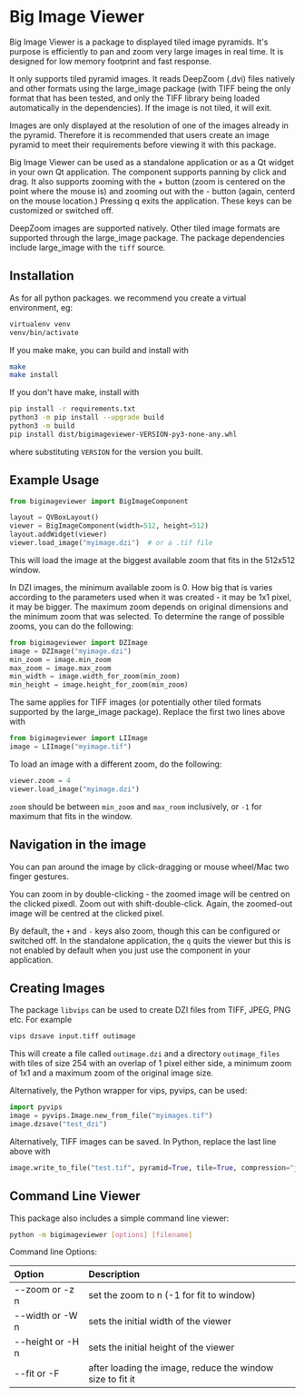 Big Image Viewer
================

Big Image Viewer is a package to displayed tiled image pyramids.  It's 
purpose is efficiently to pan and zoom very large images in real time.
It is designed for low memory footprint and fast response.

It only supports tiled pyramid images.  It reads DeepZoom (.dvi) files
natively and other formats using the large_image package (with TIFF being
the only format that has been tested, and only the TIFF library being
loaded automatically in the dependencies).  If the image is not tiled, it will
exit.

Images are only displayed at the resolution of one of the images already in the
pyramid.  Therefore it is recommended that users create an image pyramid to
meet their requirements before viewing it with this package.

Big Image Viewer can be used as a standalone application or as a Qt widget in 
your own Qt application.  The component supports panning by click and drag.
It also supports zooming with the + button (zoom is centered on the point
where the mouse is) and zooming out with the - button (again, centerd on the
mouse location.)  Pressing q exits the application.  These keys can be 
customized or switched off.

DeepZoom images are supported natively.  Other tiled image formats are 
supported through the large_image package.  The package dependencies include
large_image with the `tiff` source.

Installation
------------

As for all python packages. we recommend you create a virtual environment, eg:

```bash
virtualenv venv
venv/bin/activate
```
If you make make, you can build and install with

```bash
make
make install
```

If you don't have make, install with

```bash
pip install -r requirements.txt
python3 -m pip install --upgrade build
python3 -m build
pip install dist/bigimageviewer-VERSION-py3-none-any.whl
```
where substituting `VERSION` for the version you built.

Example Usage
-------------

```python
from bigimageviewer import BigImageComponent

layout = QVBoxLayout()
viewer = BigImageComponent(width=512, height=512)
layout.addWidget(viewer)
viewer.load_image("myimage.dzi")  # or a .tif file
```

This will load the image at the biggest available zoom that fits in the 512x512
window.  

In DZI images, the minimum available zoom is 0.  How big that is
varies according to the parameters used when it was created - it may be 1x1
pixel, it may be bigger.  The maximum zoom depends on original dimensions
and the minimum zoom that was selected.  To determine the range of possible
zooms, you can do the following:

```python
from bigimageviewer import DZImage
image = DZImage("myimage.dzi")
min_zoom = image.min_zoom
max_zoom = image.max_zoom
min_width = image.width_for_zoom(min_zoom)
min_height = image.height_for_zoom(min_zoom)
```

The same applies for TIFF images (or potentially other tiled formats
supported by the large_image package).  Replace the first two lines above with

```python
from bigimageviewer import LIImage
image = LIImage("myimage.tif")
```

To load an image with a different zoom, do the following:

```python
viewer.zoom = 4
viewer.load_image("myimage.dzi")
```

`zoom` should be between `min_zoom` and `max_room` inclusively, or `-1` for
maximum that fits in the window.

Navigation in the image
-----------------------

You can pan around the image by click-dragging or mouse wheel/Mac two finger
gestures.

You can zoom in by double-clicking - the zoomed image will be centred on the
clicked pixedl.  Zoom out with shift-double-click.  Again, the zoomed-out image
will be centred at the clicked pixel.

By default, the `+` and `-` keys also zoom, though this can be configured or
switched off.  In the standalone application, the `q` quits the viewer but
this is not enabled by default when you just use the component in your
application.

Creating Images
---------------

The package `libvips` can be used to create DZI files from TIFF, JPEG, PNG
etc.  For example

```bash
vips dzsave input.tiff outimage
```

This will create a file called `outimage.dzi` and a directory `outimage_files`
with tiles of size 254 with an overlap of 1 pixel either side, a minimum zoom
of 1x1 and a maximum zoom of the original image size.

Alternatively, the Python wrapper for vips, pyvips, can be used:

```python
import pyvips
image = pyvips.Image.new_from_file("myimages.tif")
image.dzsave("test_dzi")
```

Alternatively, TIFF images can be saved.  In Python, replace the last line
above with

```python
image.write_to_file("test.tif", pyramid=True, tile=True, compression="jpeg")
```

Command Line Viewer
-------------------

This package also includes a simple command line viewer:

```bash
python -m bigimageviewer [options] [filename]
```

Command line Options:

|Option           |Description                                               |  
|:----------------|:---------------------------------------------------------|
|--zoom or -z n   | set the zoom to n (-1 for fit to window)                 |
|--width or -W n  | sets the initial width of the viewer                     |
|--height or -H n | sets the initial height of the viewer                    |
|--fit or -F      | after loading the image, reduce the window size to fit it|

